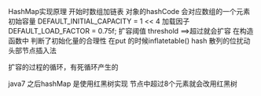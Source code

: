 HashMap实现原理
  开始时数组加链表
   对象的hashCode 会对应数组的一个元素
   初始容量 DEFAULT_INITIAL_CAPACITY = 1 << 4
   加载因子 DEFAULT_LOAD_FACTOR = 0.75f;
   扩容阈值 threshold  ==>超过就会扩容
   在构造函数中 判断了初始化量的合理性 
   在put 的时候inflatetable()
   hash 散列的位扰动
   头部节点插入法
   
   扩容的过程的循环，有死循环产生的
   
  java7 之后hashMap 是使用红黑树实现
   节点中超过8个元素就会改用红黑树

